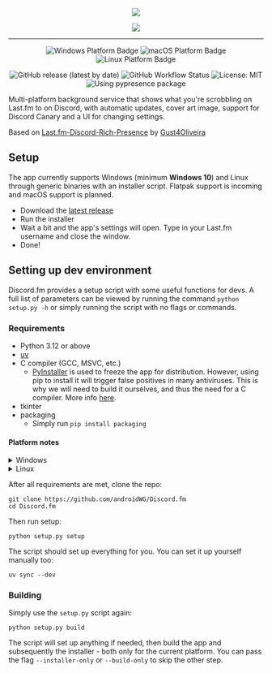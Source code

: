 <p align="center">
  <img src="https://i.imgur.com/sBPf84B.png" style="max-height: 128px">
</p>
<p align="center">
  <img src="https://i.imgur.com/EcePBfb.gif" style="max-height: 350px">
</p>

----

<p align="center">
   <img src="https://img.shields.io/badge/Windows-0078D6?style=for-the-badge&logoColor=white" alt="Windows Platform Badge">
   <img src="https://img.shields.io/badge/MacOS-grey?style=for-the-badge&logoColor=white" alt="macOS Platform Badge">
   <img src="https://img.shields.io/badge/Linux-yellow?style=for-the-badge&logoColor=white" alt="Linux Platform Badge">
</p>

<p align="center">
   <img alt="GitHub release (latest by date)" src="https://img.shields.io/github/downloads/androidWG/Discord.fm/latest/total?label=downloads&style=flat-square">
    <img alt="GitHub Workflow Status" src="https://img.shields.io/github/actions/workflow/status/androidWG/Discord.fm/test-build.yml?style=flat-square">
   <img src="https://img.shields.io/github/license/AndroidWG/Discord.fm?style=flat-square" alt="License: MIT">
   <img src="https://img.shields.io/badge/using-pypresence-00bb88.svg?style=flat-square&logo=discord&logoWidth=20&logoColor=white" alt="Using pypresence package">
</p>

Multi-platform background service that shows what you're scrobbling on Last.fm to on Discord, with automatic updates,
cover art image, support for Discord Canary and a UI for changing settings.

Based on [Last.fm-Discord-Rich-Presence](https://github.com/Gust4Oliveira/Last.fm-Discord-Rich-Presence)
by [Gust4Oliveira](https://github.com/Gust4Oliveira)

## Setup

The app currently supports Windows (minimum **Windows 10**) and Linux through generic binaries with an installer script.
Flatpak support is incoming and macOS support is planned.

- Download the [latest release](https://github.com/androidWG/Discord.fm/releases/latest)
- Run the installer
- Wait a bit and the app's settings will open. Type in your Last.fm username and close the window.
- Done!

## Setting up dev environment

Discord.fm provides a setup script with some useful functions for devs. A full list of parameters can be viewed by
running the command `python setup.py -h` or simply running the script with no flags or commands.

### Requirements

- Python 3.12 or above
- [uv](https://docs.astral.sh/uv/getting-started/installation/)
- C compiler (GCC, MSVC, etc.)
    - [PyInstaller](https://github.com/pyinstaller/pyinstaller) is used to freeze the app for distribution. However,
      using pip to install it will trigger false positives in many antiviruses. This is why we will need to build it
      ourselves, and thus the need for a C compiler. More
      info [here](https://stackoverflow.com/questions/43777106/program-made-with-pyinstaller-now-seen-as-a-trojan-horse-by-avg).
- tkinter
- packaging
    - Simply run `pip install packaging`

#### Platform notes

<details>
<summary>Windows</summary>

- Visual Studio with the C++ development option includes MSVC, if you don't have VS I
  recommend [MSYS2](https://www.msys2.org/) - includes GCC

</details>

<details>
<summary>Linux</summary>

- [PyGObject dependencies](https://pygobject.gnome.org/getting_started.html) - required
  by [pystray](https://pystray.readthedocs.io/en/latest/faq.html#how-do-i-use-pystray-in-a-virtualenv-on-linux), follow
  instructions for "**Installing from PyPI with pip**"
- tkinter might not be included in your installation, check by running `python -m tkinter`. Check install help
  for you distro here: https://stackoverflow.com/a/25905642

</details>

After all requirements are met, clone the repo:

````commandline
git clone https://github.com/androidWG/Discord.fm
cd Discord.fm
````

Then run setup:

```commandline
python setup.py setup
```

The script should set up everything for you. You can set it up yourself manually too:

```commandline
uv sync --dev
```

### Building

Simply use the `setup.py` script again:

````commandline
python setup.py build
````

The script will set up anything if needed, then build the app and subsequently the installer - both only for the current
platform. You can pass the flag `--installer-only` or `--build-only` to skip the other step.

